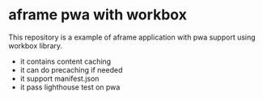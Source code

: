 # aframe pwa with workbox
This repository is a example of aframe application with pwa support 
using workbox library.

- it contains content caching
- it can do precaching if needed
- it support manifest.json
- it pass lighthouse test on pwa
